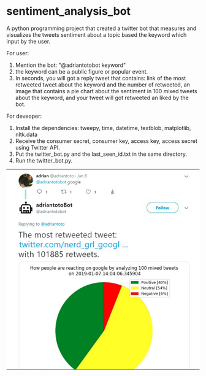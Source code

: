 # sentiment_analysis_bot
A python programming project that created a twitter bot that measures and visualizes the tweets sentiment about a topic based the keyword which input by the user.

For user:
1. Mention the bot: "@adriantotobot keyword"
2. the keyword can be a public figure or popular event.
3. In seconds, you will got a reply tweet that contains: link of the most retweeted tweet about the keyword and the number of retweeted, an image that contains a pie chart about the sentiment in 100 mixed tweets about the keyword, and your tweet will got retweeted an liked by the bot.

For deveoper:
1. Install the dependencies: tweepy, time, datetime, textblob, matplotlib, nltk.data
2. Receive the consumer secret, consumer key, access key, access secret using Twitter API.
3. Put the twitter_bot.py and the last_seen_id.txt in the same directory.
4. Run the twitter_bot.py.

![alt text](https://github.com/adriantoto/sentiment_analysis_bot/blob/master/twitter_bot.JPG)
